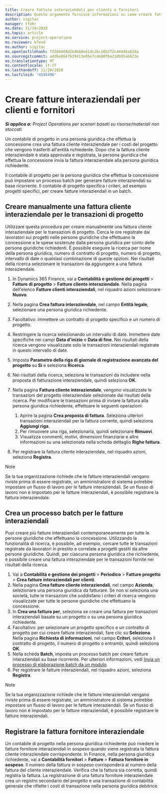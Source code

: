 ```yaml
---
title: Creare fatture interaziendali per clienti e fornitori
description: Questo argomento fornisce informazioni su come creare fatture fornitori e clienti interaziendali.
author: sigitac
manager: tfehr
ms.date: 11/19/2020
ms.topic: article
ms.service: project-operations
ms.reviewer: kfend
ms.author: sigitac
ms.openlocfilehash: f1560469d2bdbb8e81dc26c16b272c44446ab20a
ms.sourcegitcommit: addbe0647619413e85e7cde80f6a21db95ab623e
ms.translationtype: HT
ms.contentlocale: it-IT
ms.lasthandoff: 11/20/2020
ms.locfileid: "4595496"
---
```

# <a name="create-intercompany-customer-and-vendor-invoices"></a>Creare fatture interaziendali per clienti e fornitori

_**Si applica a:** Project Operations per scenari basati su risorse/materiali non stoccati_

Un contabile di progetto in una persona giuridica che effettua la concessione crea una fattura cliente interaziendale per i costi del progetto che vengono trasferiti all'entità richiedente. Dopo che la fattura cliente interaziendale è stata approvata e registrata, la persona giuridica che effettua la concessione invia la fattura interaziendale alla persona giuridica richiedente.

Il contabile di progetto per la persona giuridica che effettua la concessione può impostare un processo batch per generare fatture interaziendali su base ricorrente. Il contabile di progetto specifica i criteri, ad esempio progetti specifici, per creare fatture interaziendali in un batch.

## <a name="manually-create-an-intercompany-customer-invoice-for-project-transactions"></a>Creare manualmente una fattura cliente interaziendale per le transazioni di progetto 

Utilizzare questa procedura per creare manualmente una fattura cliente interaziendale per le transazioni di progetto. Cerca le ore registrate dai lavoratori sui progetti nelle persone giuridiche che effettuano la concessione e le spese sostenute dalla persona giuridica per conto delle persone giuridiche richiedenti. È possibile eseguire la ricerca per nome della persona giuridica, numero di contratto di progetto, numero di progetto, intervallo di date o qualsiasi combinazione di queste opzioni. Nei risultati della ricerca selezionare le transazioni da aggiungere a una fattura interaziendale.

1. In Dynamics 365 Finance, vai a **Contabilità e gestione dei progetti** > **Fatture di progetto** > **Fatture cliente interaziendale**. Nella pagina dell'elenco **Fatture clienti interaziendali**, nel riquadro azioni selezionare **Nuovo**.
2. Nella pagina **Crea fattura interaziendale**, nel campo **Entità legale**, selezionare una persona giuridica richiedente.
3. Facoltativo: immettere un contratto di progetto specifico e un numero di progetto.
4. Restringere la ricerca selezionando un intervallo di date. Immettere date specifiche nei campi **Data d'inizio** e **Data di fine**. Nei risultati della ricerca vengono visualizzate solo le transazioni interaziendali registrate in questo intervallo di date.
5. Imposta **Parametro della riga di giornale di registrazione avanzata del progetto** su **Sì** e seleziona **Ricerca**.
6. Nei risultati della ricerca, seleziona le transazioni da includere nella proposta di fatturazione interaziendale, quindi seleziona **OK**.
7. Nella pagina **Fattura cliente interaziendale**, vengono visualizzate le transazioni del progetto interaziendale selezionate dai risultati della ricerca. Per modificare le transazioni prima di inviare la fattura alla persona giuridica richiedente, effettuare le seguenti operazioni:
  
    1. Aprire la pagina **Crea proposta di fattura**. Seleziona ulteriori transazioni interaziendali per la fattura corrente, quindi seleziona **Aggiungi riga**.
    2. Per rimuovere una riga, selezionarla, quindi selezionare **Rimuovi**.
    3. Visualizza commenti, motivi, dimensioni finanziarie e altre informazioni su una selezionata nella scheda dettaglio **Righe fattura**.
    
8. Per registrare la fattura cliente interaziendale, nel riquadro azioni, seleziona **Registra**.

> [!NOTE]
> Se la tua organizzazione richiede che le fatture interaziendali vengano riviste prima di essere registrate, un amministratore di sistema potrebbe impostare un flusso di lavoro per le fatture interaziendali. Se un flusso di lavoro non è impostato per le fatture interaziendali, è possibile registrare la fattura interaziendale.

## <a name="create-a-batch-job-for-intercompany-invoices"></a>Crea un processo batch per le fatture interaziendali

Puoi creare più fatture interaziendali contemporaneamente per tutte le persone giuridiche che effettuano la concessione. Utilizzando la funzionalità di ricerca, è possibile, ad esempio, cercare tutte le transazioni registrate da lavoratori in prestito e correlate a progetti gestiti da altre persone giuridiche. Quindi, per ciascuna persona giuridica che richiedente, è possibile creare una fattura interaziendale per le transazioni fornite nei risultati della ricerca.

1. Vai a **Contabilità e gestione dei progetti** > **Periodico** > **Fatture progetto** > **Crea fatture interaziendali per clienti**.
2. Nella pagina **Crea fatture cliente interaziendali**, nel campo **Azienda**, selezionare una persona giuridica da fatturare. Se non si seleziona una società, tutte le transazioni che soddisfano i criteri di ricerca vengono visualizzate per tutte le persone giuridiche che effettuano la concessione.
3. In **Crea una fattura per**, seleziona se creare una fattura per transazioni interaziendali basate su un progetto o su una persona giuridica richiedente.
4. Facoltativo: per selezionare un progetto specifico e un contratto di progetto per cui creare fatture interaziendali, fare clic su **Seleziona**. Nella pagina **Richiesta di informazioni**, nel campo **Criteri**, seleziona il contratto di progetto, il numero di progetto o entrambi, quindi seleziona **OK**.
5. Nella scheda **Batch**, imposta un processo batch per creare fatture interaziendali su base ricorrente. Per ulteriori informazioni, vedi [Invia un processo di elaborazione batch da un modulo](https://docs.microsoft.com/dynamicsax-2012/appuser-itpro/submit-a-batch-processing-job-from-a-form).
6. Per registrare le fatture interaziendali, nel riquadro azioni, seleziona **Registra**.

> [!NOTE]
> Se la tua organizzazione richiede che le fatture interaziendali vengano riviste prima di essere registrate, un amministratore di sistema potrebbe impostare un flusso di lavoro per le fatture interaziendali. Se un flusso di lavoro non è impostato per le fatture interaziendali, è possibile registrare le fatture interaziendali.

## <a name="post-the-intercompany-vendor-invoice"></a>Registrare la fattura fornitore interaziendale

Un contabile di progetto nella persona giuridica richiedente può rivedere le fatture fornitore interaziendali in sospeso quando viene registrata la fattura cliente interaziendale corrispondente. In Finance, nella persona giuridica richiedente, vai a **Contabilità fornitori** > **Fatture** > **Fattura fornitore in sospeso**. Il numero della fattura in sospeso corrisponderà al numero della fattura del cliente interaziendale. Verifica che la fattura sia corretta, quindi registra la fattura. La registrazione di una fattura fornitore interaziendale crea un registro secondario del progetto e una transazione di contabilità generale che riflette i costi di transazione nella persona giuridica debitrice.
